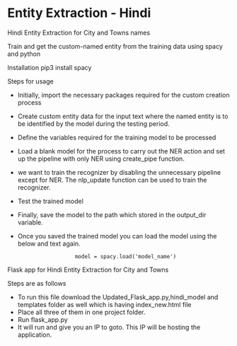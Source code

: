 # Entity Extraction - Hindi

Hindi Entity Extraction for City and Towns names

Train and get the custom-named entity from the training data using spacy and python

Installation
pip3 install spacy

Steps for usage

- Initially, import the necessary packages required for the custom creation process
- Create custom entity data for the input text where the named entity is to be identified by the model during the testing period.
- Define the variables required for the training model to be processed
- Load a blank model for the process to carry out the NER action and set up the pipeline with only NER using create_pipe function.
- we want to train the recognizer by disabling the unnecessary pipeline except for NER. The nlp_update function can be used to train the recognizer.
- Test the trained model
- Finally, save the model to the path which stored in the output_dir variable.
- Once you saved the trained model you can load the model using the below and text again.


                        model = spacy.load('model_name')


Flask app for Hindi Entity Extraction for City and Towns

Steps are as follows

- To run this file download the Updated_Flask_app.py,hindi_model and templates folder as well which is having index_new.html file
- Place all three of them in one project folder.
- Run flask_app.py
- It will run and give you an IP to goto. This IP will be hosting the application.




